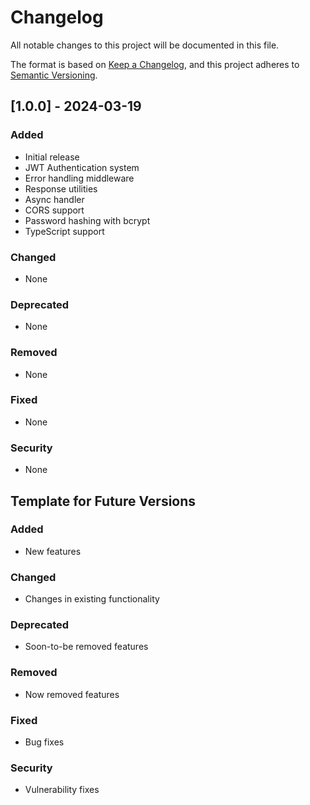 # Changelog

All notable changes to this project will be documented in this file.

The format is based on [Keep a Changelog](https://keepachangelog.com/en/1.0.0/),
and this project adheres to [Semantic Versioning](https://semver.org/spec/v2.0.0.html).

## [1.0.0] - 2024-03-19

### Added
- Initial release
- JWT Authentication system
- Error handling middleware
- Response utilities
- Async handler
- CORS support
- Password hashing with bcrypt
- TypeScript support

### Changed
- None

### Deprecated
- None

### Removed
- None

### Fixed
- None

### Security
- None

## Template for Future Versions

### Added
- New features

### Changed
- Changes in existing functionality

### Deprecated
- Soon-to-be removed features

### Removed
- Now removed features

### Fixed
- Bug fixes

### Security
- Vulnerability fixes 